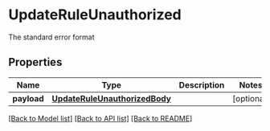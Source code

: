 # UpdateRuleUnauthorized

The standard error format
## Properties
Name | Type | Description | Notes
------------ | ------------- | ------------- | -------------
**payload** | [**UpdateRuleUnauthorizedBody**](UpdateRuleUnauthorizedBody.md) |  | [optional] 

[[Back to Model list]](../README.md#documentation-for-models) [[Back to API list]](../README.md#documentation-for-api-endpoints) [[Back to README]](../README.md)


